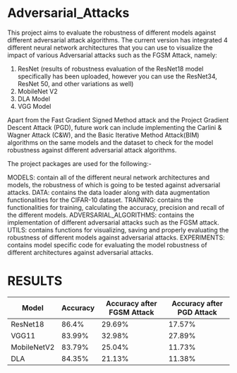 # Adversarial_Attacks
This project aims to evaluate the robustness of different models against different adversarial attack algorithms.
The current version has integrated 4 different neural network architectures that you can use to visualize the impact of various Adversarial attacks such as the FGSM Attack, namely:

1. ResNet (results of robustness evaluation of the ResNet18 model specifically has been uploaded, however you can use the ResNet34, ResNet 50, and other variations as well)
2. MobileNet V2
3. DLA Model
4. VGG Model

Apart from the Fast Gradient Signed Method attack and the Project Gradient Descent Attack (PGD), future work can include implementing the Carlini & Wagner Attack (C&W), and the Basic Iterative Method Attack(BIM) algorithms on the same models and the dataset to check for the model robustness against different adversarial attack algorithms.

The project packages are used for the following:-

MODELS: contain all of the different neural network architectures and models, the robustness of which is going to be tested against adversarial attacks.
DATA: contains the data loader along with data augmentation functionalities for the CIFAR-10 dataset.
TRAINING: contains the functionalities for training, calculating the accuracy, precision and recall of the different models.
ADVERSARIAL_ALGORITHMS: contains the implementation of different adversarial attacks such as the FGSM attack.
UTILS: contains functions for visualizing, saving and properly evaluating the robustness of different models against adversarial attacks.
EXPERIMENTS: contains model specific code for evaluating the model robustness of different architectures against adversarial attacks.

# RESULTS

| Model  | Accuracy | Accuracy after FGSM Attack | Accuracy after PGD Attack |
| ------------- | ------------- | ------------- | ------------- |
| ResNet18  | 86.4%  | 29.69% | 17.57% |
| VGG11  | 83.99% | 32.98% | 27.89% |
| MobileNetV2 | 83.79% | 25.04% | 11.73% |
| DLA | 84.35% | 21.13% | 11.38% |

